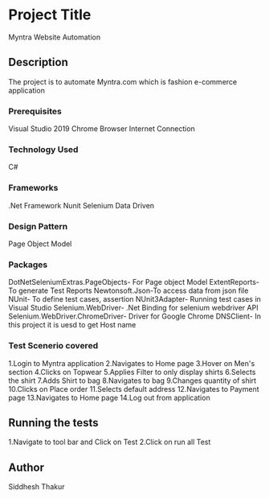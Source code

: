 # Project Title

Myntra Website Automation


## Description

The project is to automate Myntra.com which is fashion e-commerce application

### Prerequisites

Visual Studio 2019
Chrome Browser
Internet Connection

### Technology Used

C#

### Frameworks

.Net Framework
Nunit 
Selenium
Data Driven

### Design Pattern

Page Object Model

### Packages

DotNetSeleniumExtras.PageObjects- For Page object Model
ExtentReports- To generate Test Reports
Newtonsoft.Json-To access data from json file 
NUnit- To define test cases, assertion
NUnit3Adapter- Running test cases in Visual Studio
Selenium.WebDriver- .Net Binding for selenium webdriver API
Selenium.WebDriver.ChromeDriver- Driver for Google Chrome
DNSClient- In this project it is uesd to get Host name 

### Test Scenerio covered

1.Login to Myntra application
2.Navigates to Home page
3.Hover on Men's section
4.Clicks on Topwear
5.Applies Filter to only display shirts
6.Selects the shirt
7.Adds Shirt to bag
8.Navigates to bag
9.Changes quantity of shirt
10.Clicks on Place order
11.Selects default address
12.Navigates to Payment page
13.Navigates to Home page
14.Log out from application

## Running the tests

1.Navigate to tool bar and Click on Test
2.Click on run all Test

## Author

Siddhesh Thakur

